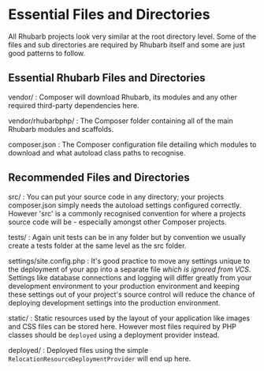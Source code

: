 Essential Files and Directories
===============================

All Rhubarb projects look very similar at the root directory level. Some of the files and sub directories are
required by Rhubarb itself and some are just good patterns to follow.

## Essential Rhubarb Files and Directories

vendor/
:   Composer will download Rhubarb, its modules and any other required third-party dependencies here.

vendor/rhubarbphp/
:   The Composer folder containing all of the main Rhubarb modules and scaffolds.

composer.json
:   The Composer configuration file detailing which modules to download and what autoload class paths to
    recognise.

## Recommended Files and Directories

src/
:   You can put your source code in any directory; your projects composer.json simply needs the autoload settings
    configured correctly. However 'src' is a commonly recognised convention for where a projects source code
    will be - especially amongst other Composer projects.

tests/
:   Again unit tests can be in any folder but by convention we usually create a tests folder at the same level as
    the src folder.

settings/site.config.php
:   It's good practice to move any settings unique to the deployment of your app into a separate
    file *which is ignored from VCS*. Settings like database connections and logging will differ greatly from
    your development environment to your production environment and keeping these settings out of your project's
    source control will reduce the chance of deploying development settings into the production environment.

static/
:   Static resources used by the layout of your application like images and CSS files can be stored here.
    However most files required by PHP classes should be `deployed` using a deployment provider instead.

deployed/
:   Deployed files using the simple `RelocationResourceDeploymentProvider` will end up here.